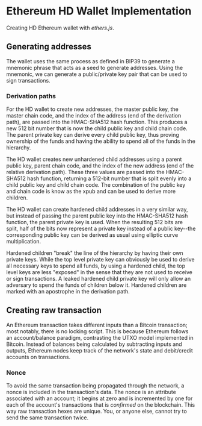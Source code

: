 # Ethereum HD Wallet Implementation

Creating HD Ethereum wallet with *ethers.js*.

## Generating addresses

The wallet uses the same process as defined in BIP39 to generate a mnemonic phrase that acts as a seed to generate addresses. Using the mnemonic, we can generate a public/private key pair that can be used to sign transactions.

### Derivation paths

For the HD wallet to create new addresses, the master public key, the master chain code, and the index of the address (end of the derivation path), are passed into the HMAC-SHA512 hash function. This produces a new 512 bit number that is now the child public key and child chain code. The parent private key can derive every child public key, thus proving ownership of the funds and having the ability to spend all of the funds in the hierarchy.

The HD wallet creates new unhardened child addresses using a parent public key, parent chain code, and the index of the new address (end of the relative derivation path). These three values are passed into the HMAC-SHA512 hash function, returning a 512-bit number that is split evenly into a child public key and child chain code. The combination of the public key and chain code is know as the xpub and can be used to derive more children.

The HD wallet can create hardened child addresses in a very similar way, but instead of passing the parent public key into the HMAC-SHA512 hash function, the parent private key is used. When the resulting 512 bits are split, half of the bits now represent a private key instead of a public key--the corresponding public key can be derived as usual using elliptic curve multiplication.

Hardened children "break" the line of the hierarchy by having their own private keys. While the top level private key can obviously be used to derive all necessary keys to spend all funds, by using a hardened child, the top level keys are less "exposed" in the sense that they are not used to receive or sign transactions. A leaked hardened child private key will only allow an adversary to spend the funds of children below it. Hardened children are marked with an apostrophe in the derivation path.

## Creating raw transaction

An Ethereum transaction takes different inputs than a Bitcoin transaction; most notably, there is no locking script. This is because Ethereum follows an account/balance paradigm, contrasting the UTXO model implemented in Bitcoin. Instead of balances being calculated by subtracting inputs and outputs, Ethereum nodes keep track of the network's state and debit/credit accounts on transactions. 

### Nonce

To avoid the same transaction being propagated through the network, a nonce is included in the transaction's data. The nonce is an attribute associated with an account; it begins at zero and is incremented by one for each of the account's transactions that is *confirmed* on the blockchain. This way raw transaction hexes are unique. You, or anyone else, cannot try to send the same transaction twice.